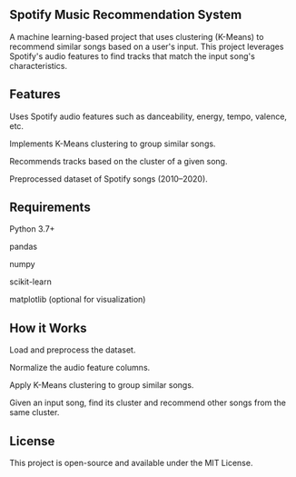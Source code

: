 ## Spotify Music Recommendation System ##

A machine learning-based project that uses clustering (K-Means) to recommend similar songs based on a user's input. This project leverages Spotify's audio features to find tracks that match the input song's characteristics.

## Features ##

Uses Spotify audio features such as danceability, energy, tempo, valence, etc.

Implements K-Means clustering to group similar songs.

Recommends tracks based on the cluster of a given song.

Preprocessed dataset of Spotify songs (2010–2020).

## Requirements ##

Python 3.7+

pandas

numpy

scikit-learn

matplotlib (optional for visualization)

## How it Works  ##

Load and preprocess the dataset.

Normalize the audio feature columns.

Apply K-Means clustering to group similar songs.

Given an input song, find its cluster and recommend other songs from the same cluster.

## License ##

This project is open-source and available under the MIT License.


